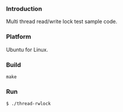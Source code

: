 ### Introduction

Multi thread read/write lock test sample code.


### Platform

Ubuntu for Linux.


### Build

```console
make
```


### Run

```console
$ ./thread-rwlock

```
